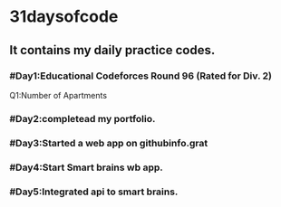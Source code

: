# 31daysofcode
## It contains my daily practice codes.
### #Day1:Educational Codeforces Round 96 (Rated for Div. 2) 
Q1:Number of Apartments
### #Day2:completead my portfolio.
### #Day3:Started a web app on githubinfo.grat 
### #Day4:Start Smart brains wb app.
### #Day5:Integrated api to smart brains.





